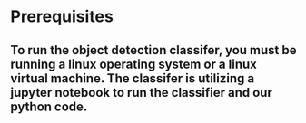# Prerequisites
  ## To run the object detection classifer, you must be running a linux operating system or a linux virtual machine. The classifer is utilizing a jupyter notebook to run the classifier and our python code. 

